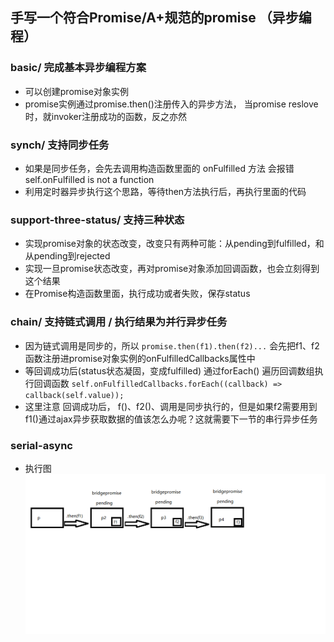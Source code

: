 ## 手写一个符合Promise/A+规范的promise （异步编程）

### basic/ 完成基本异步编程方案

* 可以创建promise对象实例
* promise实例通过promise.then()注册传入的异步方法， 当promise reslove时，就invoker注册成功的函数，反之亦然

### synch/  支持同步任务

* 如果是同步任务，会先去调用构造函数里面的 onFulfilled 方法 会报错 self.onFulfilled is not a function
* 利用定时器异步执行这个思路，等待then方法执行后，再执行里面的代码

### support-three-status/ 支持三种状态 

* 实现promise对象的状态改变，改变只有两种可能：从pending到fulfilled，和从pending到rejected
* 实现一旦promise状态改变，再对promise对象添加回调函数，也会立刻得到这个结果
* 在Promise构造函数里面，执行成功或者失败，保存status

### chain/ 支持链式调用 / 执行结果为并行异步任务

* 因为链式调用是同步的，所以 `promise.then(f1).then(f2)...` 会先把f1、f2函数注册进promise对象实例的onFulfilledCallbacks属性中
* 等回调成功后(status状态凝固，变成fulfilled) 通过forEach() 遍历回调数组执行回调函数
`self.onFulfilledCallbacks.forEach((callback) => callback(self.value));`
* 这里注意 回调成功后， f()、f2()、调用是同步执行的，但是如果f2需要用到f1()通过ajax异步获取数据的值该怎么办呢？这就需要下一节的串行异步任务

### serial-async

* 执行图
![promise流程图](https://github.com/iamflowerdog/promise-A-standard/blob/master/img/163d462a70a813f6.jpg)




